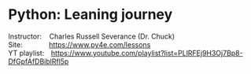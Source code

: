 # Python: Leaning journey
Instructor:&nbsp;&nbsp;&nbsp;&nbsp;Charles Russell Severance (Dr. Chuck)<br>
Site:&emsp;&emsp;&emsp;&nbsp;&nbsp;&nbsp;https://www.py4e.com/lessons<br>
YT playlist:&emsp;https://www.youtube.com/playlist?list=PLlRFEj9H3Oj7Bp8-DfGpfAfDBiblRfl5p<br>
